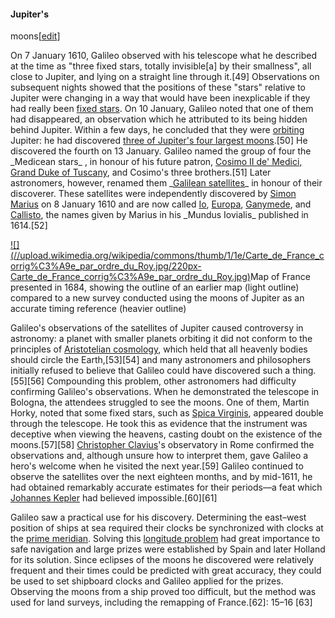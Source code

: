 #### Jupiter's
moons[[edit](/w/index.php?title=Galileo\_Galilei&action=edit&section=9 "Edit
section: Jupiter's moons")]

On 7 January 1610, Galileo observed with his telescope what he described at
the time as "three fixed stars, totally invisible[a] by their smallness", all
close to Jupiter, and lying on a straight line through it.[49] Observations on
subsequent nights showed that the positions of these "stars" relative to
Jupiter were changing in a way that would have been inexplicable if they had
really been [fixed stars](/wiki/Fixed\_stars "Fixed stars"). On 10 January,
Galileo noted that one of them had disappeared, an observation which he
attributed to its being hidden behind Jupiter. Within a few days, he concluded
that they were [orbiting](/wiki/Orbit "Orbit") Jupiter: he had discovered
[three of Jupiter's four largest moons](/wiki/Moons\_of\_Jupiter "Moons of
Jupiter").[50] He discovered the fourth on 13 January. Galileo named the group
of four the \_Medicean stars\_ , in honour of his future patron, [Cosimo II de'
Medici, Grand Duke of
Tuscany](/wiki/Cosimo\_II\_de%27\_Medici,\_Grand\_Duke\_of\_Tuscany "Cosimo II de'
Medici, Grand Duke of Tuscany"), and Cosimo's three brothers.[51] Later
astronomers, however, renamed them \_[Galilean satellites](/wiki/Galilean\_moons
"Galilean moons")\_ in honour of their discoverer. These satellites were
independently discovered by [Simon Marius](/wiki/Simon\_Marius "Simon Marius")
on 8 January 1610 and are now called [Io](/wiki/Io\_\(moon\) "Io \(moon\)"),
[Europa](/wiki/Europa\_\(moon\) "Europa \(moon\)"),
[Ganymede](/wiki/Ganymede\_\(moon\) "Ganymede \(moon\)"), and
[Callisto](/wiki/Callisto\_\(moon\) "Callisto \(moon\)"), the names given by
Marius in his \_Mundus Iovialis\_ published in 1614.[52]

[![](//upload.wikimedia.org/wikipedia/commons/thumb/1/1e/Carte\_de\_France\_corrig%C3%A9e\_par\_ordre\_du\_Roy.jpg/220px-
Carte\_de\_France\_corrig%C3%A9e\_par\_ordre\_du\_Roy.jpg)](/wiki/File:Carte\_de\_France\_corrig%C3%A9e\_par\_ordre\_du\_Roy.jpg)Map
of France presented in 1684, showing the outline of an earlier map (light
outline) compared to a new survey conducted using the moons of Jupiter as an
accurate timing reference (heavier outline)

Galileo's observations of the satellites of Jupiter caused controversy in
astronomy: a planet with smaller planets orbiting it did not conform to the
principles of [Aristotelian cosmology](/wiki/On\_the\_Heavens "On the Heavens"),
which held that all heavenly bodies should circle the Earth,[53][54] and many
astronomers and philosophers initially refused to believe that Galileo could
have discovered such a thing.[55][56] Compounding this problem, other
astronomers had difficulty confirming Galileo's observations. When he
demonstrated the telescope in Bologna, the attendees struggled to see the
moons. One of them, Martin Horky, noted that some fixed stars, such as [Spica
Virginis](/wiki/Spica "Spica"), appeared double through the telescope. He took
this as evidence that the instrument was deceptive when viewing the heavens,
casting doubt on the existence of the moons.[57][58] [Christopher
Clavius](/wiki/Christopher\_Clavius "Christopher Clavius")'s observatory in
Rome confirmed the observations and, although unsure how to interpret them,
gave Galileo a hero's welcome when he visited the next year.[59] Galileo
continued to observe the satellites over the next eighteen months, and by
mid-1611, he had obtained remarkably accurate estimates for their periods—a
feat which [Johannes Kepler](/wiki/Johannes\_Kepler "Johannes Kepler") had
believed impossible.[60][61]

Galileo saw a practical use for his discovery. Determining the east–west
position of ships at sea required their clocks be synchronized with clocks at
the [prime meridian](/wiki/Prime\_meridian "Prime meridian"). Solving this
[longitude problem](/wiki/Longitude\_problem "Longitude problem") had great
importance to safe navigation and large prizes were established by Spain and
later Holland for its solution. Since eclipses of the moons he discovered were
relatively frequent and their times could be predicted with great accuracy,
they could be used to set shipboard clocks and Galileo applied for the prizes.
Observing the moons from a ship proved too difficult, but the method was used
for land surveys, including the remapping of France.[62]: 15–16 [63]
